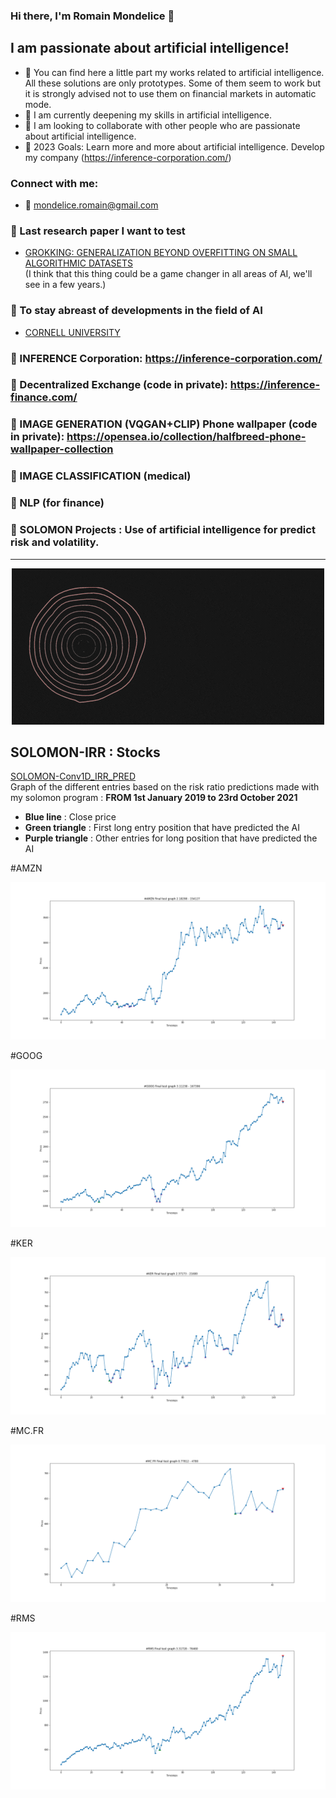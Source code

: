 ### Hi there, I'm Romain Mondelice 👋

## I am passionate about artificial intelligence!

- 🔭 You can find here a little part my works related to artificial intelligence. All these solutions are only prototypes. Some of them seem to work but it is strongly advised not to use them on financial markets in automatic mode. 
- 🌱 I am currently deepening my skills in artificial intelligence.
- 👯 I am looking to collaborate with other people who are passionate about artificial intelligence.
- 🥅 2023 Goals: Learn more and more about artificial intelligence. Develop my company (https://inference-corporation.com/)

### Connect with me:

- 📧 mondelice.romain@gmail.com

### 📕 Last research paper I want to test

<!-- BLOG-POST-LIST:START -->
- [GROKKING: GENERALIZATION BEYOND OVERFITTING ON SMALL ALGORITHMIC DATASETS](https://mathai-iclr.github.io/papers/papers/MATHAI_29_paper.pdf)<br />
(I think that this thing could be a game changer in all areas of AI, we'll see in a few years.)
<!-- BLOG-POST-LIST:END -->

### 👀 To stay abreast of developments in the field of AI

<!-- BLOG-POST-LIST:START -->
- [CORNELL UNIVERSITY](https://arxiv.org/list/cs.LG/recent)
<!-- BLOG-POST-LIST:END -->

### 👀 INFERENCE Corporation: https://inference-corporation.com/

### 👀 Decentralized Exchange (code in private): https://inference-finance.com/

### 👀 IMAGE GENERATION (VQGAN+CLIP) Phone wallpaper (code in private): https://opensea.io/collection/halfbreed-phone-wallpaper-collection

### 👀 IMAGE CLASSIFICATION (medical)

### 👀 NLP (for finance)

### 👀 SOLOMON Projects : Use of artificial intelligence for predict risk and volatility.
---
<p align="center">
  <img src="https://github.com/romain-mondelice/SOLOMON_IRR-Stokcs/blob/main/SOLOMON%20Projects%20(2).gif">
</p>

## SOLOMON-IRR : Stocks
[SOLOMON-Conv1D_IRR_PRED](https://github.com/romain-mondelice/SOLOMON-Conv1D_IRR_PRED)\
Graph of the different entries based on the risk ratio predictions made with my solomon program : **FROM 1st January 2019 to 23rd October 2021**
- **Blue line** : Close price
- **Green triangle** : First long entry position that have predicted the AI
- **Purple triangle** : Other entries for long position that have predicted the AI
<p align="center">
  <p>#AMZN</p>
  <img src="https://github.com/romain-mondelice/SOLOMON_IRR-Stokcs/blob/main/screens/%23AMZN-final-test_plot_2019-2021.png">
</p>
<p align="center">
  <p>#GOOG</p>
  <img src="https://github.com/romain-mondelice/SOLOMON_IRR-Stokcs/blob/main/screens/%23GOOG-final-test_plot_2019-2021.png">
</p>
<p align="center">
  <p>#KER</p>
  <img src="https://github.com/romain-mondelice/SOLOMON_IRR-Stokcs/blob/main/screens/%23KER-final-test_plot_2019-2021.png">
</p>
<p align="center">
  <p>#MC.FR</p>
  <img src="https://github.com/romain-mondelice/SOLOMON_IRR-Stokcs/blob/main/screens/%23MC.FR-final-test_plot_2019-2021.png">
</p>
<p align="center">
  <p>#RMS</p>
  <img src="https://github.com/romain-mondelice/SOLOMON_IRR-Stokcs/blob/main/screens/%23RMS-final-test_plot_2019-2021.png">
</p>








